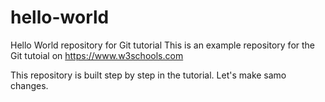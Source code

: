  # hello-world
Hello World repository for Git tutorial
This is an example repository for the Git tutoial on https://www.w3schools.com

This repository is built step by step in the tutorial. 
Let's make samo changes.

